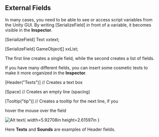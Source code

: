 ## External Fields

In many cases, you need to be able to see or access script
variables from the Unity GUI. By writing \[SerializeField\] in front of a
variable, it becomes visible in the **Inspector**.

\[SerializeField\] Text xxtext;

\[SerializeField\] GameObject\[\] xxList;

The first line creates a single field, while the second creates a list of
fields.

If you have many different fields, you can insert some cosmetic
texts to make it more organized in the **Inspector**.

\[Header("Texts")\] // Creates a text box

\[Space\] // Creates an empty line (spacing)

\[Tooltip("tip")\] // Creates a tooltip for the next line, if you

hover the mouse over the field

![Alt text](media/image52.png){ width=5.92708in height=2.61597in }

Here **Texts** and **Sounds** are examples of Header fields.
